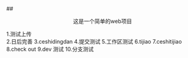 ##<p style="text-align: center">这是一个简单的web项目</p>  

1.测试上传  
2.日后完善
3.ceshidingdan
4.提交测试
5.工作区测试
6.tijiao
7.ceshitijiao
8.check out
9.dev 测试
10.分支测试  
